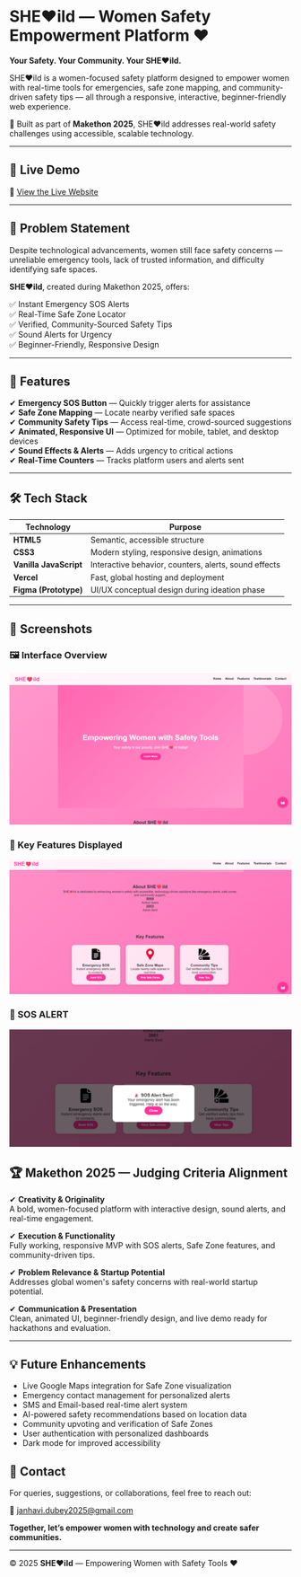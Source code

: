# SHE❤️ild — Women Safety Empowerment Platform ❤️

**Your Safety. Your Community. Your SHE❤️ild.**

SHE❤️ild is a women-focused safety platform designed to empower women with real-time tools for emergencies, safe zone mapping, and community-driven safety tips — all through a responsive, interactive, beginner-friendly web experience.

🚨 Built as part of **Makethon 2025**, SHE❤️ild addresses real-world safety challenges using accessible, scalable technology.

---

## 🚀 Live Demo

🔗 [View the Live Website](https://sh-eild-women-safety-empowerment-pl.vercel.app/)

---

## 🎯 Problem Statement

Despite technological advancements, women still face safety concerns — unreliable emergency tools, lack of trusted information, and difficulty identifying safe spaces.

**SHE❤️ild**, created during Makethon 2025, offers:

✅ Instant Emergency SOS Alerts  
✅ Real-Time Safe Zone Locator  
✅ Verified, Community-Sourced Safety Tips  
✅ Sound Alerts for Urgency  
✅ Beginner-Friendly, Responsive Design  

---

## 🌟 Features

✔ **Emergency SOS Button** — Quickly trigger alerts for assistance  
✔ **Safe Zone Mapping** — Locate nearby verified safe spaces  
✔ **Community Safety Tips** — Access real-time, crowd-sourced suggestions  
✔ **Animated, Responsive UI** — Optimized for mobile, tablet, and desktop devices  
✔ **Sound Effects & Alerts** — Adds urgency to critical actions  
✔ **Real-Time Counters** — Tracks platform users and alerts sent  

---

## 🛠️ Tech Stack

| Technology         | Purpose                                   |
|--------------------|-------------------------------------------|
| **HTML5**           | Semantic, accessible structure            |
| **CSS3**            | Modern styling, responsive design, animations |
| **Vanilla JavaScript** | Interactive behavior, counters, alerts, sound effects |
| **Vercel**          | Fast, global hosting and deployment       |
| **Figma (Prototype)** | UI/UX conceptual design during ideation phase |


---
## 📸 Screenshots

### 🖼️ Interface Overview
![Main Overview](https://github.com/buildwithjanhavi/SHEild-Women-Safety-Empowerment-Platform/blob/main/landing%20page.png)

### 🌌 Key Features Displayed
![Key Features](https://github.com/buildwithjanhavi/SHEild-Women-Safety-Empowerment-Platform/blob/main/key%20features-sos%2C%20safety%20zone%2C%20community%20tips.png)

### 💾 SOS ALERT 
![SOS ALERT](https://github.com/buildwithjanhavi/SHEild-Women-Safety-Empowerment-Platform/blob/main/sos%20alert.png)


## 🏆 Makethon 2025 — Judging Criteria Alignment

✔ **Creativity & Originality**  
A bold, women-focused platform with interactive design, sound alerts, and real-time engagement.  

✔ **Execution & Functionality**  
Fully working, responsive MVP with SOS alerts, Safe Zone features, and community-driven tips.  

✔ **Problem Relevance & Startup Potential**  
Addresses global women's safety concerns with real-world startup potential.  

✔ **Communication & Presentation**  
Clean, animated UI, beginner-friendly design, and live demo ready for hackathons and evaluation.

---
## 💡 Future Enhancements

- Live Google Maps integration for Safe Zone visualization  
- Emergency contact management for personalized alerts  
- SMS and Email-based real-time alert system  
- AI-powered safety recommendations based on location data  
- Community upvoting and verification of Safe Zones  
- User authentication with personalized dashboards  
- Dark mode for improved accessibility  

## 📩 Contact

For queries, suggestions, or collaborations, feel free to reach out:

📧 janhavi.dubey2025@gmail.com

**Together, let’s empower women with technology and create safer communities.**

---

© 2025 **SHE❤️ild** — Empowering Women with Safety Tools ❤️  




